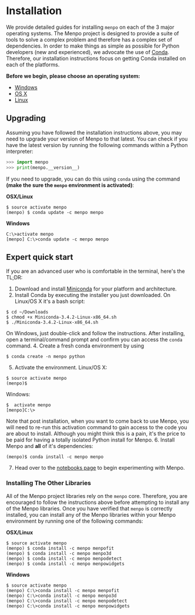 Installation
============

We provide detailed guides for installing ``menpo`` on each of the 3 major 
operating systems. The Menpo project is designed to provide a suite of tools to 
solve a complex problem and therefore has a complex set of dependencies. In 
order to make things as simple as possible for Python developers (new and experienced), we 
advocate the use of [Conda](http://conda.pydata.org/). Therefore, our 
installation instructions focus on getting Conda installed on each of the 
platforms.

**Before we begin, please choose an operating system:**

  - [Windows](windows/index.md)
  - [OS X](osx/index.md)
  - [Linux](linux/index.md)

Upgrading
---------
Assuming you have followed the installation instructions above, you may need
to upgrade your version of Menpo to that latest. You can check if you
have the latest version by running the following commands within a Python
interpreter:

```python
>>> import menpo
>>> print(menpo.__version__)
```
If you need to upgrade, you can do this using `conda` using the command **(make
the sure the `menpo` environment is activated)**:

**OSX/Linux**

```
$ source activate menpo
(menpo) $ conda update -c menpo menpo
```
**Windows**

```
C:\>activate menpo
[menpo] C:\>conda update -c menpo menpo
``` 


Expert quick start
------------------

If you are an advanced user who is comfortable in the terminal, here's the TL;DR:

  1. Download and install
     [Miniconda](http://conda.pydata.org/miniconda.html) for your platform and architecture.
  2. Install Conda by executing the installer you just downloaded. On Linux/OS X it's a bash script:
```
$ cd ~/Downloads
$ chmod +x Miniconda-3.4.2-Linux-x86_64.sh
$ ./Miniconda-3.4.2-Linux-x86_64.sh
```
On Windows, just double-click and follow the instructions. After installing, open a terminal/command prompt and confirm you can access the `conda` command.
  4. Create a fresh conda environment by using
```
$ conda create -n menpo python
```
  5. Activate the environment. Linux/OS X:
```
$ source activate menpo
(menpo)$
```
Windows:
```
$  activate menpo
[menpo]C:\>
```
Note that post installation, when you want to come back to use Menpo, you will need to re-run this activation command to gain access to the code you are about to install. Although you might think this is a pain, it's the price to be paid for having a totally isolated Python install for Menpo.
 6. Install Menpo and **all** of it's dependencies:
```
(menpo)$ conda install -c menpo menpo
```
  7. Head over to the [notebooks page](../../notebooks.md) to begin
     experimenting with Menpo.

### Installing The Other Libraries
All of the Menpo project libraries rely on the ``menpo`` core. Therefore,
you are encouraged to follow the instructions above before attempting to install
any of the Menpo libraries. Once you have verified that ``menpo`` is correctly
installed, you can install any of the Menpo libraries within your Menpo 
environment by running one of the following commands:

**OSX/Linux**
```
$ source activate menpo
(menpo) $ conda install -c menpo menpofit
(menpo) $ conda install -c menpo menpo3d
(menpo) $ conda install -c menpo menpodetect
(menpo) $ conda install -c menpo menpowidgets
```
**Windows**

```
$ source activate menpo
(menpo) C:\>conda install -c menpo menpofit
(menpo) C:\>conda install -c menpo menpo3d
(menpo) C:\>conda install -c menpo menpodetect
(menpo) C:\>conda install -c menpo menpowidgets
```
